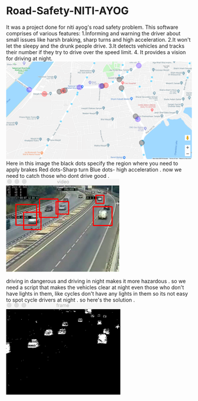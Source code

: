 # Road-Safety-NITI-AYOG
It was a project done for niti ayog's road safety problem. This software comprises of various features:
1.Informing and warning the driver about small issues like harsh braking, sharp turns and high acceleration.
2.It won't let the sleepy and the drunk people drive.
3.It detects vehicles and tracks their number if they try to drive over the speed limit.
4. It provides a vision for driving at night.
![](images/mapss.png)
Here in this image the black dots specify the region where you need to apply brakes
Red dots-Sharp turn 
Blue dots- high acceleration .
now we need to catch those who dont drive good .
![github-large](https://github.com/Stenzil/Road-Safety-NITI-AYOG/blob/master/images/Screen%20Shot%202018-08-28%20at%2010.06.10%20PM.png?raw=true)

driving in dangerous and driving in night makes it more hazardous .
so we need a script that makes the vehicles clear at night even those who don't have lights in them, like cycles don't have any lights in them so its not easy to spot cycle drivers at night . so here's the solution .
![github-large](https://github.com/Stenzil/Road-Safety-NITI-AYOG/blob/master/images/Screen%20Shot%202018-08-28%20at%2010.06.17%20PM.png?raw=true)
